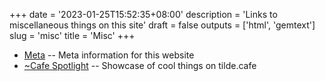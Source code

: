 +++
date = '2023-01-25T15:52:35+08:00'
description = 'Links to miscellaneous things on this site'
draft = false
outputs = ['html', 'gemtext']
slug = 'misc'
title = 'Misc'
+++

- [Meta](/meta/) -- Meta information for this website
- [~Cafe Spotlight](../cafe-spotlight/) -- Showcase of cool things on tilde.cafe
